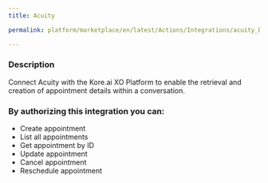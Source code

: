 ```yaml
---
title: Acuity

permalink: platform/marketplace/en/latest/Actions/Integrations/acuity_DESC

---
```


### Description

Connect Acuity with the Kore.ai XO Platform to enable the retrieval and creation of appointment details within a conversation. 

### By authorizing this integration you can:
- Create appointment
- List all appointments
- Get appointment by ID
- Update appointment
- Cancel appointment
- Reschedule appointment
